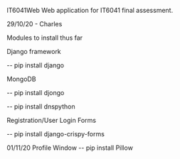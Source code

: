 
IT6041Web
Web application for IT6041 final assessment.

29/10/20 - Charles

Modules to install thus far

Django framework

-- pip install django

MongoDB

-- pip install djongo

-- pip install dnspython


Registration/User Login Forms

-- pip install django-crispy-forms


01/11/20 
Profile Window
-- pip install Pillow

